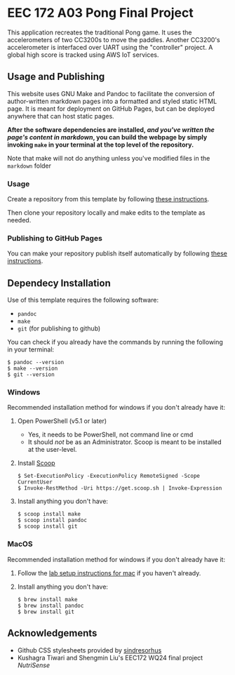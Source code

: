 # EEC 172 A03 Pong Final Project

This application recreates the traditional Pong game.
It uses the accelerometers of two CC3200s to move 
the paddles. Another CC3200's accelerometer is interfaced
over UART using the "controller" project.
A global high score is tracked using AWS IoT services.

## Usage and Publishing

This website uses GNU Make and Pandoc to facilitate the conversion of 
author-written markdown pages into a formatted and styled static HTML page.
It is meant for deployment on GitHub Pages, but can be deployed anywhere
that can host static pages.

**After the software dependencies are installed, *and you've written the page's
content in markdown*, you can build the webpage by simply invoking `make` 
in your terminal at the top level of the repository.**

Note that make will not do anything unless you've modified files in the 
`markdown` folder

### Usage

Create a repository from this template by following [these instructions](https://docs.github.com/en/repositories/creating-and-managing-repositories/creating-a-repository-from-a-template).

Then clone your repository locally and make edits to the template as needed.

### Publishing to GitHub Pages

You can make your repository publish itself automatically by following 
[these instructions](https://docs.github.com/en/pages/getting-started-with-github-pages/creating-a-github-pages-site).

## Dependecy Installation

Use of this template requires the following software:
- `pandoc`
- `make`
- `git` (for publishing to github)

You can check if you already have the commands by running the following
in your terminal:

  ```console
  $ pandoc --version
  $ make --version
  $ git --version
  ```

### Windows

Recommended installation method for windows if you don't already have it:

1.  Open PowerShell (v5.1 or later)
	- Yes, it needs to be PowerShell, not command line or cmd
	- It should _not_ be as an Administrator. Scoop is meant to be installed
	  at the user-level.

1.  Install [Scoop](https://scoop.sh/)
	```console
	$ Set-ExecutionPolicy -ExecutionPolicy RemoteSigned -Scope CurrentUser
	$ Invoke-RestMethod -Uri https://get.scoop.sh | Invoke-Expression
	```

1.  Install anything you don't have:
	```console
	$ scoop install make
	$ scoop install pandoc
	$ scoop install git
	```

### MacOS

Recommended installation method for windows if you don't already have it:

1.  Follow the [lab setup instructions for mac](https://ucd-eec172.github.io/labs/lab-setup.html#macos-catalina-or-later)
    if you haven't already.

1.  Install anything you don't have:
	```console
	$ brew install make
	$ brew install pandoc
	$ brew install git
	```


## Acknowledgements

- Github CSS stylesheets provided by [sindresorhus](https://github.com/sindresorhus/github-markdown-css)
- Kushagra Tiwari and Shengmin Liu's EEC172 WQ24 final project *NutriSense*
